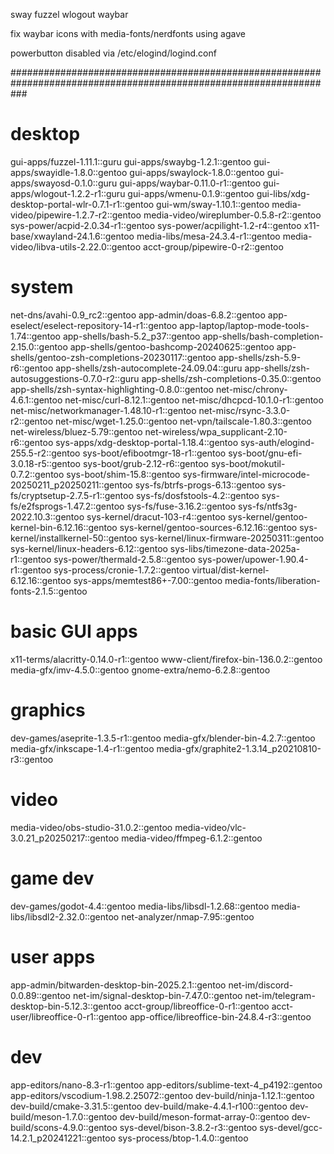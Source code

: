 sway
fuzzel
wlogout
waybar

fix waybar icons with media-fonts/nerdfonts using agave

powerbutton disabled via /etc/elogind/logind.conf

###################################################################################################################

# desktop

gui-apps/fuzzel-1.11.1::guru
gui-apps/swaybg-1.2.1::gentoo
gui-apps/swayidle-1.8.0::gentoo
gui-apps/swaylock-1.8.0::gentoo
gui-apps/swayosd-0.1.0::guru
gui-apps/waybar-0.11.0-r1::gentoo
gui-apps/wlogout-1.2.2-r1::guru
gui-apps/wmenu-0.1.9::gentoo
gui-libs/xdg-desktop-portal-wlr-0.7.1-r1::gentoo
gui-wm/sway-1.10.1::gentoo
media-video/pipewire-1.2.7-r2::gentoo
media-video/wireplumber-0.5.8-r2::gentoo
sys-power/acpid-2.0.34-r1::gentoo
sys-power/acpilight-1.2-r4::gentoo
x11-base/xwayland-24.1.6::gentoo
media-libs/mesa-24.3.4-r1::gentoo
media-video/libva-utils-2.22.0::gentoo
acct-group/pipewire-0-r2::gentoo

# system

net-dns/avahi-0.9_rc2::gentoo
app-admin/doas-6.8.2::gentoo
app-eselect/eselect-repository-14-r1::gentoo
app-laptop/laptop-mode-tools-1.74::gentoo
app-shells/bash-5.2_p37::gentoo
app-shells/bash-completion-2.15.0::gentoo
app-shells/gentoo-bashcomp-20240625::gentoo
app-shells/gentoo-zsh-completions-20230117::gentoo
app-shells/zsh-5.9-r6::gentoo
app-shells/zsh-autocomplete-24.09.04::guru
app-shells/zsh-autosuggestions-0.7.0-r2::guru
app-shells/zsh-completions-0.35.0::gentoo
app-shells/zsh-syntax-highlighting-0.8.0::gentoo
net-misc/chrony-4.6.1::gentoo
net-misc/curl-8.12.1::gentoo
net-misc/dhcpcd-10.1.0-r1::gentoo
net-misc/networkmanager-1.48.10-r1::gentoo
net-misc/rsync-3.3.0-r2::gentoo
net-misc/wget-1.25.0::gentoo
net-vpn/tailscale-1.80.3::gentoo
net-wireless/bluez-5.79::gentoo
net-wireless/wpa_supplicant-2.10-r6::gentoo
sys-apps/xdg-desktop-portal-1.18.4::gentoo
sys-auth/elogind-255.5-r2::gentoo
sys-boot/efibootmgr-18-r1::gentoo
sys-boot/gnu-efi-3.0.18-r5::gentoo
sys-boot/grub-2.12-r6::gentoo
sys-boot/mokutil-0.7.2::gentoo
sys-boot/shim-15.8::gentoo
sys-firmware/intel-microcode-20250211_p20250211::gentoo
sys-fs/btrfs-progs-6.13::gentoo
sys-fs/cryptsetup-2.7.5-r1::gentoo
sys-fs/dosfstools-4.2::gentoo
sys-fs/e2fsprogs-1.47.2::gentoo
sys-fs/fuse-3.16.2::gentoo
sys-fs/ntfs3g-2022.10.3::gentoo
sys-kernel/dracut-103-r4::gentoo
sys-kernel/gentoo-kernel-bin-6.12.16::gentoo
sys-kernel/gentoo-sources-6.12.16::gentoo
sys-kernel/installkernel-50::gentoo
sys-kernel/linux-firmware-20250311::gentoo
sys-kernel/linux-headers-6.12::gentoo
sys-libs/timezone-data-2025a-r1::gentoo
sys-power/thermald-2.5.8::gentoo
sys-power/upower-1.90.4-r1::gentoo
sys-process/cronie-1.7.2::gentoo
virtual/dist-kernel-6.12.16::gentoo
sys-apps/memtest86+-7.00::gentoo
media-fonts/liberation-fonts-2.1.5::gentoo

# basic GUI apps

x11-terms/alacritty-0.14.0-r1::gentoo
www-client/firefox-bin-136.0.2::gentoo
media-gfx/imv-4.5.0::gentoo
gnome-extra/nemo-6.2.8::gentoo

# graphics

dev-games/aseprite-1.3.5-r1::gentoo
media-gfx/blender-bin-4.2.7::gentoo
media-gfx/inkscape-1.4-r1::gentoo
media-gfx/graphite2-1.3.14_p20210810-r3::gentoo

# video

media-video/obs-studio-31.0.2::gentoo
media-video/vlc-3.0.21_p20250217::gentoo
media-video/ffmpeg-6.1.2::gentoo

# game dev

dev-games/godot-4.4::gentoo
media-libs/libsdl-1.2.68::gentoo
media-libs/libsdl2-2.32.0::gentoo
net-analyzer/nmap-7.95::gentoo

# user apps

app-admin/bitwarden-desktop-bin-2025.2.1::gentoo
net-im/discord-0.0.89::gentoo
net-im/signal-desktop-bin-7.47.0::gentoo
net-im/telegram-desktop-bin-5.12.3::gentoo
acct-group/libreoffice-0-r1::gentoo
acct-user/libreoffice-0-r1::gentoo
app-office/libreoffice-bin-24.8.4-r3::gentoo

# dev

app-editors/nano-8.3-r1::gentoo
app-editors/sublime-text-4_p4192::gentoo
app-editors/vscodium-1.98.2.25072::gentoo
dev-build/ninja-1.12.1::gentoo
dev-build/cmake-3.31.5::gentoo
dev-build/make-4.4.1-r100::gentoo
dev-build/meson-1.7.0::gentoo
dev-build/meson-format-array-0::gentoo
dev-build/scons-4.9.0::gentoo
sys-devel/bison-3.8.2-r3::gentoo
sys-devel/gcc-14.2.1_p20241221::gentoo
sys-process/btop-1.4.0::gentoo

